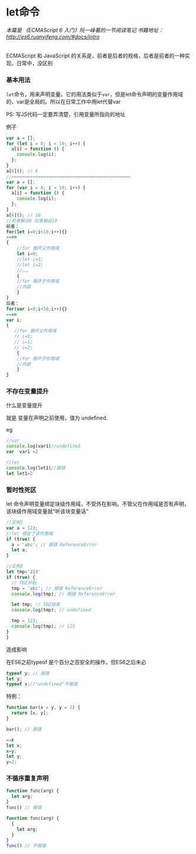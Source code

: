 
# let命令

###### 本篇是 《ECMAScript 6 入门》阮一峰著的一节阅读笔记 书籍地址： http://es6.ruanyifeng.com/#docs/intro

ECMAScript 和 JavaScript 的关系是，前者是后者的规格，后者是前者的一种实现。日常中，没区别



### 基本用法

`let`命令，用来声明变量。它的用法类似于`var`，但是let命令声明的变量作用域的，var是全局的。所以在日常工作中用let代替var

PS: 写JS代码一定要弄清楚，引用变量所指向的地址

例子

```js
var a = [];
for (let i = 0; i < 10; i++) {
  a[i] = function () {
    console.log(i);
  };
}
a[6](); // 6
//=============================================
var a = [];
for (var i = 0; i < 10; i++) {
  a[i] = function () {
    console.log(i);
  };
}
a[6](); // 10
//前者输出6 后者输出10
前者：
for(let i=0;i<10;i++){}
===>
{
    //for 循环父作用域
    let i=0;
    //let i=1;
    //let i=2;
    //。。。
    {
    //for 循环子作用域 
    //内容
    }
}   
后者：
for(var i=0;i<10;i++){}
===>
var i;
{
   //for 循环父作用域
   // i=0;
   // i=1;
   // i=2;
    {
    //for 循环子作用域
    //内容
    }
} 
```



### 不存在变量提升

什么是变量提升

就是 变量在声明之前使用，值为 undefined.

eg

```javascript
//var
console.log(var1)//undefined
var  var1 =2

//let
console.log(let1)//报错
let let1=2
```



### 暂时性死区

let 命令声明变量绑定块级作用域，不受外在影响。不管父在作用域是否有声明，该块级作用域变量就“听该块变量话“

```javascript
//实例1
var a = 123;
//let 绑定了该作用域
if (true) {
  a = 'abc'; // 报错 ReferenceError
  let a;
}

//实例2
let tmp='213'
if (true) {
  // TDZ开始
  tmp = 'abc'; // 报错 ReferenceError 
  console.log(tmp); // 报错 ReferenceError

  let tmp; // TDZ结束
  console.log(tmp); // undefined

  tmp = 123;
  console.log(tmp); // 123
}
}
```

造成影响

在ES6之前typeof 是个百分之百安全的操作，但ES6之后未必

```javascript
typeof y; // 报错
let y;
typeof x;//"undefined"不报错
```

特例：

```javascript
function bar(x = y, y = 2) {
  return [x, y];
}

bar(); // 报错

==》
let x;
x=y;
let y;
y=2;

```

###  不循序重复声明

```javascript
function func(arg) {
  let arg;
}
func() // 报错

function func(arg) {
  {
    let arg;
  }
}
func() // 不报错
```





